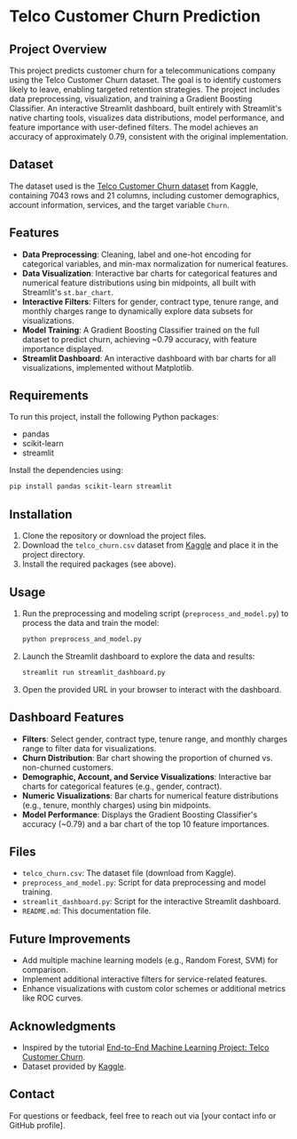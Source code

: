 # Telco Customer Churn Prediction

## Project Overview
This project predicts customer churn for a telecommunications company using the Telco Customer Churn dataset. The goal is to identify customers likely to leave, enabling targeted retention strategies. The project includes data preprocessing, visualization, and training a Gradient Boosting Classifier. An interactive Streamlit dashboard, built entirely with Streamlit's native charting tools, visualizes data distributions, model performance, and feature importance with user-defined filters. The model achieves an accuracy of approximately 0.79, consistent with the original implementation.

## Dataset
The dataset used is the [Telco Customer Churn dataset](https://www.kaggle.com/datasets/blastchar/telco-customer-churn) from Kaggle, containing 7043 rows and 21 columns, including customer demographics, account information, services, and the target variable `Churn`.

## Features
- **Data Preprocessing**: Cleaning, label and one-hot encoding for categorical variables, and min-max normalization for numerical features.
- **Data Visualization**: Interactive bar charts for categorical features and numerical feature distributions using bin midpoints, all built with Streamlit's `st.bar_chart`.
- **Interactive Filters**: Filters for gender, contract type, tenure range, and monthly charges range to dynamically explore data subsets for visualizations.
- **Model Training**: A Gradient Boosting Classifier trained on the full dataset to predict churn, achieving ~0.79 accuracy, with feature importance displayed.
- **Streamlit Dashboard**: An interactive dashboard with bar charts for all visualizations, implemented without Matplotlib.

## Requirements
To run this project, install the following Python packages:
- pandas
- scikit-learn
- streamlit

Install the dependencies using:
```bash
pip install pandas scikit-learn streamlit
```

## Installation
1. Clone the repository or download the project files.
2. Download the `telco_churn.csv` dataset from [Kaggle](https://www.kaggle.com/datasets/blastchar/telco-customer-churn) and place it in the project directory.
3. Install the required packages (see above).

## Usage
1. Run the preprocessing and modeling script (`preprocess_and_model.py`) to process the data and train the model:
   ```bash
   python preprocess_and_model.py
   ```
2. Launch the Streamlit dashboard to explore the data and results:
   ```bash
   streamlit run streamlit_dashboard.py
   ```
3. Open the provided URL in your browser to interact with the dashboard.

## Dashboard Features
- **Filters**: Select gender, contract type, tenure range, and monthly charges range to filter data for visualizations.
- **Churn Distribution**: Bar chart showing the proportion of churned vs. non-churned customers.
- **Demographic, Account, and Service Visualizations**: Interactive bar charts for categorical features (e.g., gender, contract).
- **Numeric Visualizations**: Bar charts for numerical feature distributions (e.g., tenure, monthly charges) using bin midpoints.
- **Model Performance**: Displays the Gradient Boosting Classifier's accuracy (~0.79) and a bar chart of the top 10 feature importances.

## Files
- `telco_churn.csv`: The dataset file (download from Kaggle).
- `preprocess_and_model.py`: Script for data preprocessing and model training.
- `streamlit_dashboard.py`: Script for the interactive Streamlit dashboard.
- `README.md`: This documentation file.

## Future Improvements
- Add multiple machine learning models (e.g., Random Forest, SVM) for comparison.
- Implement additional interactive filters for service-related features.
- Enhance visualizations with custom color schemes or additional metrics like ROC curves.

## Acknowledgments
- Inspired by the tutorial [End-to-End Machine Learning Project: Telco Customer Churn](https://towardsdatascience.com/end-to-end-machine-learning-project-telco-customer-churn-90744a8df97d).
- Dataset provided by [Kaggle](https://www.kaggle.com/datasets/blastchar/telco-customer-churn).

## Contact
For questions or feedback, feel free to reach out via [your contact info or GitHub profile].